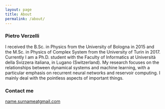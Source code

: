 ```yaml
---
layout: page
title: About
permalink: /about/
---
```



### Pietro Verzelli
I received the B.Sc. in Physics from the University of Bologna in 2015 and the M.Sc. in Physics of Complex System from the University of Turin in 2017. Currently I am a Ph.D. student with the Faculty of Informatics at Università della Svizzera italiana, in Lugano (Switzerland). 
My research focuses on the relationships between dynamical systems and machine learning, with a particular emphasis on recurrent neural networks and reservoir computing.
I mainly deal with the pointless aspects of important things.
### Contact me

[name.surnameatgmail.com](mailto:namedotsurnameatgmaildotcom)
